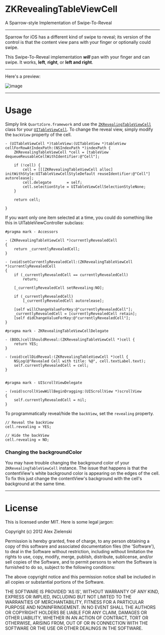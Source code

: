 ZKRevealingTableViewCell
========================

A Sparrow-style Implementation of Swipe-To-Reveal

---

Sparrow for iOS has a different kind of swipe to reveal; its version of the control is that the content view pans with your finger or optionally could swipe.

This Swipe-To-Reveal implementation ***will*** pan with your finger and can swipe. It works, **left**, **right**, or **left and right**.

---

Here's a preview:

![image](https://github.com/alexzielenski/ZKRevealingTableViewCell/blob/master/Preview.png?raw=true)

---

Usage
===

Simply link `QuartzCore.framework` and use the [`ZKRevealingTableViewCell`](https://github.com/alexzielenski/ZKRevealingTableViewCell/blob/master/ZKRevealingTableViewCell/ZKRevealingTableViewCell.h) class for your [`UITableViewCell`](http://developer.apple.com/library/ios/#documentation/uikit/reference/UITableViewCell_Class/Reference/Reference.html). To change the reveal view, simply modify the `backView` property of the cell.

```objc
- (UITableViewCell *)tableView:(UITableView *)tableView cellForRowAtIndexPath:(NSIndexPath *)indexPath {
	ZKRevealingTableViewCell *cell = [tableView dequeueReusableCellWithIdentifier:@"Cell"];
	
	if (!cell) {
		cell = [[[ZKRevealingTableViewCell alloc] initWithStyle:UITableViewCellStyleDefault reuseIdentifier:@"Cell"] autorelease];
		cell.delegate       = self;
		cell.selectionStyle = UITableViewCellSelectionStyleNone;
	}
	
	return cell;
	
}
```

If you want only one item selected at a time, you could do something like this in UITableViewController subclass:

```objc
#pragma mark - Accessors

- (ZKRevealingTableViewCell *)currentlyRevealedCell
{
	return _currentlyRevealedCell;
}

- (void)setCurrentlyRevealedCell:(ZKRevealingTableViewCell *)currentlyRevealedCell
{
	if (_currentlyRevealedCell == currentlyRevealedCell)
		return;
	
	[_currentlyRevealedCell setRevealing:NO];
	
	if (_currentlyRevealedCell)
		[_currentlyRevealedCell autorelease];
	
	[self willChangeValueForKey:@"currentlyRevealedCell"];
	_currentlyRevealedCell = [currentlyRevealedCell retain];
	[self didChangeValueForKey:@"currentlyRevealedCell"];
}

#pragma mark - ZKRevealingTableViewCellDelegate

- (BOOL)cellShouldReveal:(ZKRevealingTableViewCell *)cell {
	return YES;
}

- (void)cellDidReveal:(ZKRevealingTableViewCell *)cell {
	NSLog(@"Revealed Cell with title: %@", cell.textLabel.text);
	self.currentlyRevealedCell = cell;
}


#pragma mark - UIScrollViewDelegate

- (void)scrollViewWillBeginDragging:(UIScrollView *)scrollView
{
	self.currentlyRevealedCell = nil;
}
```

To programmatically reveal/hide the `backView`, set the `revealing` property.

```objc
// Reveal the backView
cell.revealing = YES;

// Hide the backView
cell.revealing = NO;
```

### Changing the backgroundColor

You may have trouble changing the background color of your `ZKRevealingTableViewCell` instance. The issue that happens is that the contentView's white background color is appearing on the edges of the cell. To fix this just change the contentView's background with the cell's background at the same time.


---

License
===
This is licensed under MIT. Here is some legal jargon:

Copyright (c) 2012 Alex Zielenski

Permission is hereby granted, free of charge, to any person obtaining a copy of this software and associated documentation files (the 'Software'), to deal in the Software without restriction, including without limitation the rights to use, copy, modify, merge, publish, distribute, sublicense, and/or sell copies of the Software, and to permit persons to whom the Software is furnished to do so, subject to the following conditions:

The above copyright notice and this permission notice shall be included in all copies or substantial portions of the Software.

THE SOFTWARE IS PROVIDED 'AS IS', WITHOUT WARRANTY OF ANY KIND, EXPRESS OR IMPLIED, INCLUDING BUT NOT LIMITED TO THE WARRANTIES OF MERCHANTABILITY, FITNESS FOR A PARTICULAR PURPOSE AND NONINFRINGEMENT. IN NO EVENT SHALL THE AUTHORS OR COPYRIGHT HOLDERS BE LIABLE FOR ANY CLAIM, DAMAGES OR OTHER LIABILITY, WHETHER IN AN ACTION OF CONTRACT, TORT OR OTHERWISE, ARISING FROM, OUT OF OR IN CONNECTION WITH THE SOFTWARE OR THE USE OR OTHER DEALINGS IN THE SOFTWARE.